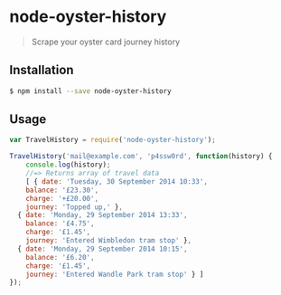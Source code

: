 # node-oyster-history

> Scrape your oyster card journey history

## Installation
```sh
$ npm install --save node-oyster-history
```

## Usage

```js
var TravelHistory = require('node-oyster-history');

TravelHistory('mail@example.com', 'p4ssw0rd', function(history) {
    console.log(history);
    //=> Returns array of travel data 
    [ { date: 'Tuesday, 30 September 2014 10:33',
    balance: '£23.30',
    charge: '+£20.00',
    journey: 'Topped up,' },
  { date: 'Monday, 29 September 2014 13:33',
    balance: '£4.75',
    charge: '£1.45',
    journey: 'Entered Wimbledon tram stop' },
  { date: 'Monday, 29 September 2014 10:15',
    balance: '£6.20',
    charge: '£1.45',
    journey: 'Entered Wandle Park tram stop' } ]
});
```